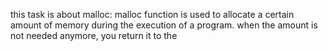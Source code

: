 this task is about malloc:
malloc function is used to allocate a certain amount of memory
during the execution of a program.
when the amount is not needed anymore, you return it to the 
